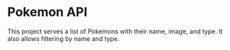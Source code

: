 # Pokemon API

This project serves a list of Pokemons with their name, image, and type. It also allows filtering by name and type.
